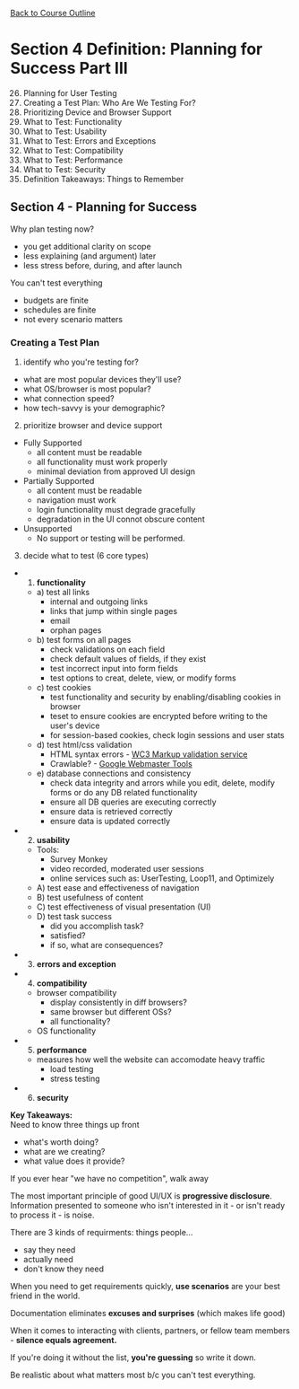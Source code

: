 [Back to Course Outline](../course-outline.md)

# Section 4 Definition: Planning for Success Part III
26. Planning for User Testing
27. Creating a Test Plan: Who Are We Testing For?
28. Prioritizing Device and Browser Support
29. What to Test: Functionality
30. What to Test: Usability
31. What to Test: Errors and Exceptions
32. What to Test: Compatibility
33. What to Test: Performance
34. What to Test: Security
35. Definition Takeaways: Things to Remember


## Section 4 - Planning for Success

Why plan testing now?

- you get additional clarity on scope
- less explaining (and argument) later
- less stress before, during, and after launch  

You can't test everything

- budgets are finite
- schedules are finite
- not every scenario matters

### Creating a Test Plan

1) identify who you're testing for?  

- what are most popular devices they'll use?
- what OS/browser is most popular?
- what connection speed?
- how tech-savvy is your demographic?

2) prioritize browser and device support

- Fully Supported
  - all content must be readable
  - all functionality must work properly
  - minimal deviation from approved UI design
- Partially Supported
  - all content must be readable
  - navigation must work
  - login functionality must degrade gracefully
  - degradation in the UI connot obscure content
- Unsupported
  - No support or testing will be performed.  

3) decide what to test (6 core types)
  - 1) **functionality**
    - a) test all links
      - internal and outgoing links
      - links that jump within single pages
      - email
      - orphan pages
    - b) test forms on all pages
      - check validations on each field
      - check default values of fields, if they exist
      - test incorrect input into form fields
      - test options to creat, delete, view, or modify forms
    - c) test cookies
      - test functionality and security by enabling/disabling cookies in browser
      - teset to ensure cookies are encrypted before writing to the user's device
      - for session-based cookies, check login sessions and user stats
    - d) test html/css validation
      - HTML syntax errors - [WC3 Markup validation service](http://validator.w3.org)
      - Crawlable? - [Google Webmaster Tools](https://www.google.com/webmasters/tools)
    - e) database connections and consistency
      - check data integrity and arrors while you edit, delete, modify forms or do any DB related functionality
      - ensure all DB queries are executing correctly
      - ensure data is retrieved correctly
      - ensure data is updated correctly
  - 2) **usability**
    - Tools: 
      - Survey Monkey
      - video recorded, moderated user sessions
      - online services such as: UserTesting, Loop11, and Optimizely
    - A) test ease and effectiveness of navigation
    - B) test usefulness of content
    - C) test effectiveness of visual presentation (UI)
    - D) test task success
      - did you accomplish task?
      - satisfied?
      - if so, what are consequences?
  - 3) **errors and exception**
  - 4) **compatibility**
    - browser compatibility
      - display consistently in diff browsers?
      - same browser but different OSs?
      - all functionality?
    - OS functionality
  - 5) **performance**
    - measures how well the website can accomodate heavy traffic
      - load testing
      - stress testing
  - 6) **security**

**Key Takeaways:**  
Need to know three things up front  
- what's worth doing?
- what are we creating?
- what value does it provide?

If you ever hear "we have no competition", walk away

The most important principle of good UI/UX is **progressive disclosure**.
Information presented to someone who isn't interested in it - or isn't ready to process it - is noise.

There are 3 kinds of requirments: things people...
- say they need
- actually need
- don't know they need

When you need to get requirements quickly, **use scenarios** are your best friend in the world.

Documentation eliminates **excuses and surprises** (which makes life good)

When it comes to interacting with clients, partners, or fellow team members - **silence equals agreement.**

If you're doing it without the list, **you're guessing** so write it down.

Be realistic about what matters most b/c you can't test everything.  
